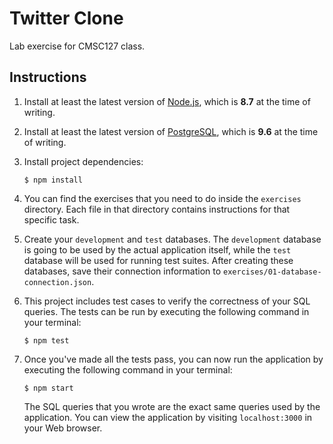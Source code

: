 # Twitter Clone

Lab exercise for CMSC127 class.

## Instructions

1. Install at least the latest version of [Node.js](https://nodejs.org/en/), which is **8.7** at the time of writing.

2. Install at least the latest version of [PostgreSQL](https://www.postgresql.org/), which is **9.6** at the time of writing.

3. Install project dependencies:

   ```shell
   $ npm install
   ```

4. You can find the exercises that you need to do inside the `exercises` directory. Each file in that directory contains instructions for that specific task.

5. Create your `development` and `test` databases. The `development` database is going to be used by the actual application itself, while the `test` database will be used for running test suites. After creating these databases, save their connection information to `exercises/01-database-connection.json`.

6. This project includes test cases to verify the correctness of your SQL queries. The tests can be run by executing the following command in your terminal:

   ```shell
   $ npm test
   ```

7. Once you've made all the tests pass, you can now run the application by executing the following command in your terminal:

   ```shell
   $ npm start
   ```

   The SQL queries that you wrote are the exact same queries used by the application. You can view the application by visiting `localhost:3000` in your Web browser.
